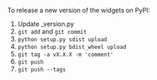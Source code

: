 To release a new version of the widgets on PyPI:

1. Update \_version.py
2. `git add` and `git commit`
3. `python setup.py sdist upload` 
4. `python setup.py bdist_wheel upload`
5. `git tag -a vX.X.X -m 'comment'`
6. `git push`
7. `git push --tags`
